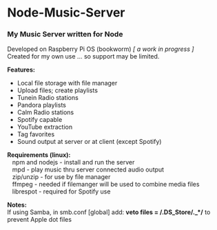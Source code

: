 # Node-Music-Server  
### My Music Server written for Node  
Developed on Raspberry Pi OS (bookworm) _[ a work in progress ]_  
Created for my own use ... so support may be limited.

**Features:**
- Local file storage with file manager
- Upload files; create playlists
- Tunein Radio stations
- Pandora playlists
- Calm Radio stations
- Spotify capable
- YouTube extraction
- Tag favorites
- Sound output at server or at client (except Spotify)

**Requirements (linux):**  
&nbsp; &nbsp;npm and nodejs - install and run the server  
&nbsp; &nbsp;mpd - play music thru server connected audio output  
&nbsp; &nbsp;zip/unzip - for use by file manager  
&nbsp; &nbsp;ffmpeg - needed if filemanger will be used to combine media files  
&nbsp; &nbsp;librespot - required for Spotify use  

**Notes:**  
If using Samba, in smb.conf [global] add: __veto files = /.DS_Store/._*/__ to prevent Apple dot files
